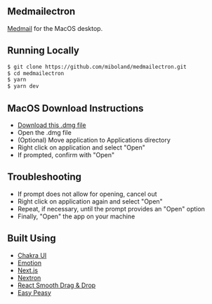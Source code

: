 ## Medmailectron
[Medmail](https://github.com/miboland/medmail) for the MacOS desktop.

## Running Locally

```bash
$ git clone https://github.com/miboland/medmailectron.git
$ cd medmailectron
$ yarn
$ yarn dev
```

## MacOS Download Instructions

- [Download this .dmg file](https://drive.google.com/uc?export=download&id=1fQ0PCb4IxPwfPE818GOSJ3FvCoBGFV_Y)
- Open the .dmg file
- (Optional) Move application to Applications directory
- Right click on application and select "Open"
- If prompted, confirm with "Open"

## Troubleshooting

- If prompt does not allow for opening, cancel out
- Right click on application again and select "Open"
- Repeat, if necessary, until the prompt provides an "Open" option
- Finally, "Open" the app on your machine


## Built Using

- [Chakra UI](https://chakra-ui.com/)
- [Emotion](https://emotion.sh/)
- [Next.js](https://nextjs.org/)
- [Nextron](https://github.com/saltyshiomix/nextron)
- [React Smooth Drag & Drop](https://github.com/kutlugsahin/react-smooth-dnd)
- [Easy Peasy](https://easy-peasy.now.sh/)
